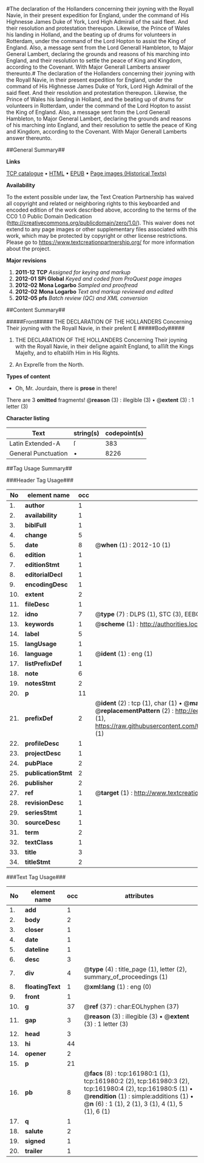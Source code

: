 #The declaration of the Hollanders concerning their joyning with the Royall Navie, in their present expedition for England, under the command of His Highnesse James Duke of York, Lord High Admirall of the said fleet. And their resolution and protestation thereupon. Likewise, the Prince of Wales his landing in Holland, and the beating up of drums for volunteers in Rotterdam, under the command of the Lord Hopton to assist the King of England. Also, a message sent from the Lord Generall Hambleton, to Major General Lambert, declaring the grounds and reasons of his marching into England, and their resolution to settle the peace of King and Kingdom, according to the Covenant. With Major Generall Lamberts answer thereunto.#
The declaration of the Hollanders concerning their joyning with the Royall Navie, in their present expedition for England, under the command of His Highnesse James Duke of York, Lord High Admirall of the said fleet. And their resolution and protestation thereupon. Likewise, the Prince of Wales his landing in Holland, and the beating up of drums for volunteers in Rotterdam, under the command of the Lord Hopton to assist the King of England. Also, a message sent from the Lord Generall Hambleton, to Major General Lambert, declaring the grounds and reasons of his marching into England, and their resolution to settle the peace of King and Kingdom, according to the Covenant. With Major Generall Lamberts answer thereunto.

##General Summary##

**Links**

[TCP catalogue](http://www.ota.ox.ac.uk/tcp/)  • 
[HTML](http://tei.it.ox.ac.uk/tcp/Texts-HTML/free/A95/A95994.html)  • 
[EPUB](http://tei.it.ox.ac.uk/tcp/Texts-EPUB/free/A95/A95994.epub) • 
[Page images (Historical Texts)](https://historicaltexts.jisc.ac.uk/eebo-99864363e)

**Availability**

To the extent possible under law, the Text Creation Partnership has waived all copyright and related or neighboring rights to this keyboarded and encoded edition of the work described above, according to the terms of the CC0 1.0 Public Domain Dedication (http://creativecommons.org/publicdomain/zero/1.0/). This waiver does not extend to any page images or other supplementary files associated with this work, which may be protected by copyright or other license restrictions. Please go to https://www.textcreationpartnership.org/ for more information about the project.

**Major revisions**

1. __2011-12__ __TCP__ *Assigned for keying and markup*
1. __2012-01__ __SPi Global__ *Keyed and coded from ProQuest page images*
1. __2012-02__ __Mona Logarbo__ *Sampled and proofread*
1. __2012-02__ __Mona Logarbo__ *Text and markup reviewed and edited*
1. __2012-05__ __pfs__ *Batch review (QC) and XML conversion*

##Content Summary##

#####Front#####
THE DECLARATION OF THE HOLLANDERS Concerning Their joyning with the Royall Navie, in their preſent E
#####Body#####

1. THE DECLARATION OF THE HOLLANDERS Concerning Their joyning with the Royall Navie, in their deſigne againſt England, to aſſiſt the Kings Majeſty, and to eſtabliſh Him in His Rights.

1. An Expreſſe from the North.

**Types of content**

  * Oh, Mr. Jourdain, there is **prose** in there!

There are 3 **omitted** fragments! 
 @__reason__ (3) : illegible (3)  •  @__extent__ (3) : 1 letter (3)

**Character listing**


|Text|string(s)|codepoint(s)|
|---|---|---|
|Latin Extended-A|ſ|383|
|General Punctuation|•|8226|

##Tag Usage Summary##

###Header Tag Usage###

|No|element name|occ|attributes|
|---|---|---|---|
|1.|__author__|1||
|2.|__availability__|1||
|3.|__biblFull__|1||
|4.|__change__|5||
|5.|__date__|8| @__when__ (1) : 2012-10 (1)|
|6.|__edition__|1||
|7.|__editionStmt__|1||
|8.|__editorialDecl__|1||
|9.|__encodingDesc__|1||
|10.|__extent__|2||
|11.|__fileDesc__|1||
|12.|__idno__|7| @__type__ (7) : DLPS (1), STC (3), EEBO-CITATION (1), PROQUEST (1), VID (1)|
|13.|__keywords__|1| @__scheme__ (1) : http://authorities.loc.gov/ (1)|
|14.|__label__|5||
|15.|__langUsage__|1||
|16.|__language__|1| @__ident__ (1) : eng (1)|
|17.|__listPrefixDef__|1||
|18.|__note__|6||
|19.|__notesStmt__|2||
|20.|__p__|11||
|21.|__prefixDef__|2| @__ident__ (2) : tcp (1), char (1)  •  @__matchPattern__ (2) : ([0-9\-]+):([0-9IVX]+) (1), (.+) (1)  •  @__replacementPattern__ (2) : http://eebo.chadwyck.com/downloadtiff?vid=$1&page=$2 (1), https://raw.githubusercontent.com/textcreationpartnership/Texts/master/tcpchars.xml#$1 (1)|
|22.|__profileDesc__|1||
|23.|__projectDesc__|1||
|24.|__pubPlace__|2||
|25.|__publicationStmt__|2||
|26.|__publisher__|2||
|27.|__ref__|1| @__target__ (1) : http://www.textcreationpartnership.org/docs/. (1)|
|28.|__revisionDesc__|1||
|29.|__seriesStmt__|1||
|30.|__sourceDesc__|1||
|31.|__term__|2||
|32.|__textClass__|1||
|33.|__title__|3||
|34.|__titleStmt__|2||


###Text Tag Usage###

|No|element name|occ|attributes|
|---|---|---|---|
|1.|__add__|1||
|2.|__body__|2||
|3.|__closer__|1||
|4.|__date__|1||
|5.|__dateline__|1||
|6.|__desc__|3||
|7.|__div__|4| @__type__ (4) : title_page (1), letter (2), summary_of_proceedings (1)|
|8.|__floatingText__|1| @__xml:lang__ (1) : eng (0)|
|9.|__front__|1||
|10.|__g__|37| @__ref__ (37) : char:EOLhyphen (37)|
|11.|__gap__|3| @__reason__ (3) : illegible (3)  •  @__extent__ (3) : 1 letter (3)|
|12.|__head__|3||
|13.|__hi__|44||
|14.|__opener__|2||
|15.|__p__|21||
|16.|__pb__|8| @__facs__ (8) : tcp:161980:1 (1), tcp:161980:2 (2), tcp:161980:3 (2), tcp:161980:4 (2), tcp:161980:5 (1)  •  @__rendition__ (1) : simple:additions (1)  •  @__n__ (6) : 1 (1), 2 (1), 3 (1), 4 (1), 5 (1), 6 (1)|
|17.|__q__|1||
|18.|__salute__|2||
|19.|__signed__|1||
|20.|__trailer__|1||
